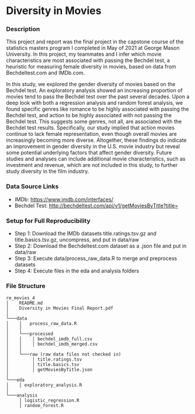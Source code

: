 # Diversity in Movies

### Description
This project and report was the final project in the capstone course of the statistics masters program I completed in May of 2021 at George Mason University. In this project, my teammates and I infer which movie characteristics are most associated with passing the Bechdel test, a heuristic for measuring female diversity in movies, based on data from Bechdeltest.com and IMDb.com. 

In this study, we explored the gender diversity of movies based on the Bechdel test. An exploratory analysis
showed an increasing proportion of movies tend to pass the Bechdel test over the past several decades. Upon a
deep look with both a regression analysis and random forest analysis, we found specific genres like romance to
be highly associated with passing the Bechdel test, and action to be highly associated with not passing the
Bechdel test. This suggests some genres, not all, are associated with the Bechdel test results. Specifically, our
study implied that action movies continue to lack female representation, even though overall movies are
increasingly becoming more diverse. Altogether, these findings do indicate an improvement in gender diversity
in the U.S. movie industry but reveal some potential underlying factors that affect gender diversity. Future
studies and analyses can include additional movie characteristics, such as investment and revenue, which are
not included in this study, to further study diversity in the film industry.

### Data Source Links
* IMDb: https://www.imdb.com/interfaces/
* Bechdel Test: http://bechdeltest.com/api/v1/getMoviesByTitle?title=

### Setup for Full Reproducibility
* Step 1: Download the IMDb datasets title.ratings.tsv.gz and title.basics.tsv.gz, uncompress, and put in data/raw
* Step 2: Download the Bechdeltest.com dataset as a .json file and put in data/raw
* Step 3: Execute data/process_raw_data.R to merge and preprocess datasets
* Step 4: Execute files in the eda and analysis folders

### File Structure
```
re_movies_4
│    README.md
│    Diversity in Movies Final Report.pdf
│
└───data
│    │   process_raw_data.R
│    │
│    └───processed
│    │    │ bechdel_imdb_full.csv
│    │    │ bechdel_imdb_merged.csv
│    │
│    └───raw (raw data files not checked in)
│         │ title.ratings.tsv
│         │ title.basics.tsv
│         │ getMoviesByTitle.json
│ 
└───eda
│    │ exploratory_analysis.R
│
└───analysis
     │ logistic_regression.R
     │ random_forest.R
```
